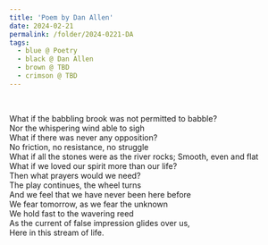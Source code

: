```yaml
---
title: 'Poem by Dan Allen'
date: 2024-02-21
permalink: /folder/2024-0221-DA
tags:
  - blue @ Poetry
  - black @ Dan Allen
  - brown @ TBD
  - crimson @ TBD
---
```


<br>

<p>
What if the babbling brook was not permitted to babble?<br>
Nor the whispering wind able to sigh<br>
What if there was never any opposition?<br>
No friction, no resistance, no struggle<br>
What if all the stones were as the river rocks; Smooth, even and flat<br>
What if we loved our spirit more than our life?<br>
Then what prayers would we need?<br>
The play continues, the wheel turns<br>
And we feel that we have never been here before<br>
We fear tomorrow, as we fear the unknown<br>
We hold fast to the wavering reed<br>
As the current of false impression glides over us,<br>
Here in this stream of life.<br>
</p>